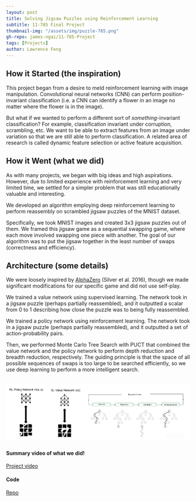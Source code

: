 ```yaml
---
layout: post
title: Solving Jigsaw Puzzles using Reinforcement Learning
subtitle: 11-785 Final Project
thumbnail-img: "/assets/img/puzzle-785.png"
gh-repo: james-ngai/11-785-Project
tags: [Projects]
author: Lawrence Feng
---
```


## How it Started (the inspiration)

This project began from a desire to meld reinforcement learning with image manipulation. Convolutional neural networks (CNN) can perform position-invariant classification (i.e. a CNN can identify a flower in an image no matter where the flower is in the image).

But what if we wanted to perform a different sort of *something*-invariant classification? For example, classification invariant under corruption, scrambling, etc. We want to be able to extract features from an image under variation so that we are still able to perform classification. A related area of research is called dynamic feature selection or active feature acquisition. 

## How it Went (what we did)

As with many projects, we began with big ideas and high aspirations. However, due to limited experience with reinforcement learning and very limited time, we settled for a simpler problem that was still educationally valuable and interesting.

We developed an algorithm employing deep reinforcement learning to perform reassembly on scrambled jigsaw puzzles of the MNIST dataset. 

Specifically, we took MNIST images and created 3x3 jigsaw puzzles out of them. We framed this jigsaw game as a sequential swapping game, where each move involved swapping one piece with another. The goal of our algorithm was to put the jigsaw together in the least number of swaps (correctness and efficiency).

## Architecture (some details)

We were loosely inspired by [AlphaZero](https://rdcu.be/dEhq4) (Silver et al. 2016), though we made significant modifications for our specific game and did not use self-play.

We trained a value network using supervised learning. The network took in a jigsaw puzzle (perhaps partially reassembled), and it outputted a scalar from 0 to 1 describing how close the puzzle was to being fully reassembled.

We trained a policy network using reinforcement learning. The network took in a jigsaw puzzle (perhaps partially reassembled),  and it outputted a set of action-probability pairs.

Then, we performed Monte Carlo Tree Search with PUCT that combined the value network and the policy network to perform depth reduction and breadth reduction, respectively. The guiding principle is that the space of all possible sequences of swaps is too large to be searched efficiently, so we use deep learning to perform a more intelligent search.

![Architecture](/assets/img/jigsaw-architecture.png)
---
#### Summary video of what we did!

[Project video](https://www.youtube.com/watch?v=DpJcMY3AIuo&ab_channel=LawrenceFeng)

#### Code

[Repo](https://github.com/james-ngai/11-785-Project)
